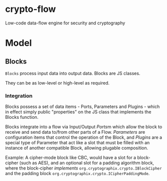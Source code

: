 # crypto-flow
Low-code data-flow engine for security and cryptography

# Model

## Blocks
`Blocks` process input data into output data. Blocks are JS classes.

They can be as low-level or high-level as required.

### Integration
Blocks possess a set of data items - Ports, Parameters and Plugins - which in effect simply public "properties" on the JS class that implements the Blocks function.


Blocks integrate into a flow via Input/Output *Ports*m which allow the block to receive and send data to/from other parts of a Flow. *Parameters* are configuration items that control the operation of the Block, and *Plugins* are a special type of Parameter that act like a slot that must be filled with an instance of another compatible Block, allowing plugable composition.



Example: A cipher-mode block like CBC, would have a slot for a block-cipher (such as AES), and an optional slot for a padding algorithm block, where the block-cipher *implements* `org.cryptographix.crypto.IBlockCipher` and the padding block `org.cryptographix.crypto.ICipherPaddingMode`.





